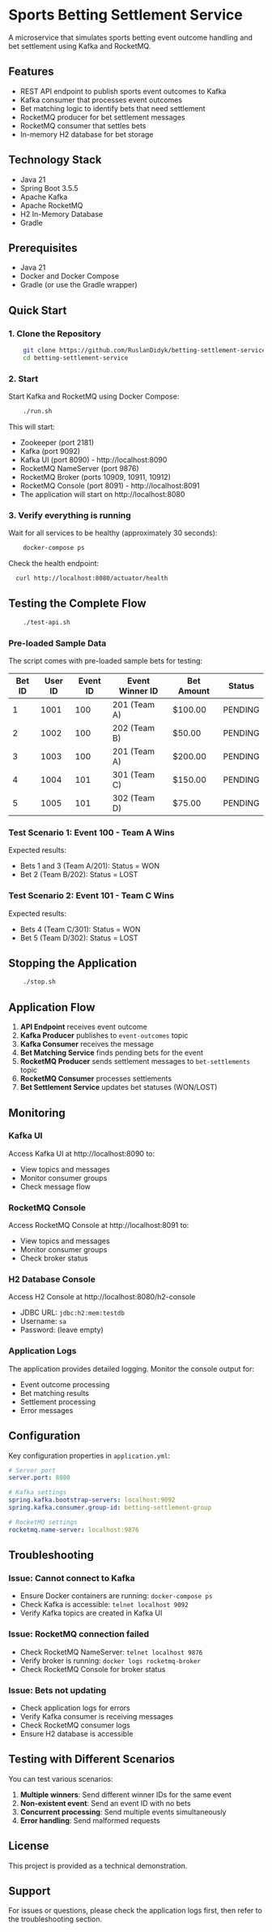 # Sports Betting Settlement Service

A microservice that simulates sports betting event outcome handling and bet settlement using Kafka and RocketMQ.

## Features

- REST API endpoint to publish sports event outcomes to Kafka
- Kafka consumer that processes event outcomes
- Bet matching logic to identify bets that need settlement
- RocketMQ producer for bet settlement messages
- RocketMQ consumer that settles bets
- In-memory H2 database for bet storage

## Technology Stack

- Java 21
- Spring Boot 3.5.5
- Apache Kafka
- Apache RocketMQ
- H2 In-Memory Database
- Gradle

## Prerequisites

- Java 21
- Docker and Docker Compose
- Gradle (or use the Gradle wrapper)

## Quick Start

### 1. Clone the Repository

```bash
    git clone https://github.com/RuslanDidyk/betting-settlement-service.git
    cd betting-settlement-service
```

### 2. Start

Start Kafka and RocketMQ using Docker Compose:

```bash
    ./run.sh
```

This will start:
- Zookeeper (port 2181)
- Kafka (port 9092)
- Kafka UI (port 8090) - http://localhost:8090
- RocketMQ NameServer (port 9876)
- RocketMQ Broker (ports 10909, 10911, 10912)
- RocketMQ Console (port 8091) - http://localhost:8091
- The application will start on http://localhost:8080

### 3. Verify everything is running

Wait for all services to be healthy (approximately 30 seconds):
```bash
    docker-compose ps
```

Check the health endpoint:
```bash
  curl http://localhost:8080/actuator/health
```

## Testing the Complete Flow

```bash
    ./test-api.sh
```

### Pre-loaded Sample Data

The script comes with pre-loaded sample bets for testing:

| Bet ID | User ID | Event ID | Event Winner ID | Bet Amount | Status  |
|--------|---------|----------|-----------------|------------|---------|
| 1      | 1001    | 100      | 201 (Team A)    | $100.00    | PENDING |
| 2      | 1002    | 100      | 202 (Team B)    | $50.00     | PENDING |
| 3      | 1003    | 100      | 201 (Team A)    | $200.00    | PENDING |
| 4      | 1004    | 101      | 301 (Team C)    | $150.00    | PENDING |
| 5      | 1005    | 101      | 302 (Team D)    | $75.00     | PENDING |

### Test Scenario 1: Event 100 - Team A Wins
Expected results:
- Bets 1 and 3 (Team A/201): Status = WON
- Bet 2 (Team B/202): Status = LOST

### Test Scenario 2: Event 101 - Team C Wins
Expected results:
- Bets 4 (Team C/301): Status = WON
- Bet 5 (Team D/302): Status = LOST


## Stopping the Application

```bash
    ./stop.sh
```

## Application Flow

1. **API Endpoint** receives event outcome
2. **Kafka Producer** publishes to `event-outcomes` topic
3. **Kafka Consumer** receives the message
4. **Bet Matching Service** finds pending bets for the event
5. **RocketMQ Producer** sends settlement messages to `bet-settlements` topic
6. **RocketMQ Consumer** processes settlements
7. **Bet Settlement Service** updates bet statuses (WON/LOST)

## Monitoring

### Kafka UI
Access Kafka UI at http://localhost:8090 to:
- View topics and messages
- Monitor consumer groups
- Check message flow

### RocketMQ Console
Access RocketMQ Console at http://localhost:8091 to:
- View topics and messages
- Monitor consumer groups
- Check broker status

### H2 Database Console
Access H2 Console at http://localhost:8080/h2-console
- JDBC URL: `jdbc:h2:mem:testdb`
- Username: `sa`
- Password: (leave empty)

### Application Logs
The application provides detailed logging. Monitor the console output for:
- Event outcome processing
- Bet matching results
- Settlement processing
- Error messages

## Configuration

Key configuration properties in `application.yml`:

```yaml
# Server port
server.port: 8080

# Kafka settings
spring.kafka.bootstrap-servers: localhost:9092
spring.kafka.consumer.group-id: betting-settlement-group

# RocketMQ settings
rocketmq.name-server: localhost:9876
```

## Troubleshooting

### Issue: Cannot connect to Kafka
- Ensure Docker containers are running: `docker-compose ps`
- Check Kafka is accessible: `telnet localhost 9092`
- Verify Kafka topics are created in Kafka UI

### Issue: RocketMQ connection failed
- Check RocketMQ NameServer: `telnet localhost 9876`
- Verify broker is running: `docker logs rocketmq-broker`
- Check RocketMQ Console for broker status

### Issue: Bets not updating
- Check application logs for errors
- Verify Kafka consumer is receiving messages
- Check RocketMQ consumer logs
- Ensure H2 database is accessible


## Testing with Different Scenarios

You can test various scenarios:

1. **Multiple winners**: Send different winner IDs for the same event
2. **Non-existent event**: Send an event ID with no bets
3. **Concurrent processing**: Send multiple events simultaneously
4. **Error handling**: Send malformed requests

## License

This project is provided as a technical demonstration.

## Support

For issues or questions, please check the application logs first, then refer to the troubleshooting section.